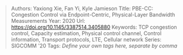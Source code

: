 > Authors: Yaxiong Xie, Fan Yi, Kyle Jamieson
> Title: PBE-CC: Congestion Control via Endpoint-Centric, Physical-Layer Bandwidth Measurements
> Year: 2020
> Url: https://doi.org/10.1145/3387514.3405880
> Keywords: TCP congestion control, Capacity estimation, Physical control channel, Control information, Transport protocols, LTE, Cellular network
> Series: SIGCOMM '20
> Tags: *Define your own tags here, separate by comma*